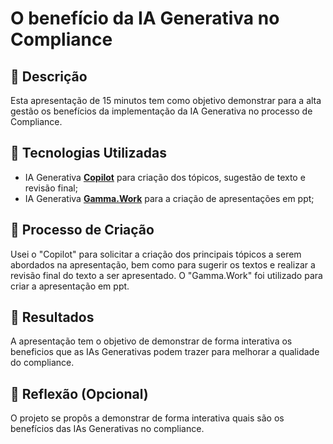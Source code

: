 # O benefício da IA Generativa no Compliance

## 📒 Descrição
Esta apresentação de 15 minutos tem como objetivo demonstrar para a alta gestão os benefícios da implementação da IA Generativa no processo de Compliance.

## 🤖 Tecnologias Utilizadas
- IA Generativa **[Copilot](https://copilot.microsoft.com/chats/Mp8LTkyeH5ARzqVsNhvrv)** para criação dos tópicos, sugestão de texto e revisão final;
- IA Generativa **[Gamma.Work](https://gamma.work/pt?code=X7GQCS&gad_source=1&gclid=EAIaIQobChMI4_bo5O2CiwMV4l9IAB0vcBNJEAAYAyAAEgIUkfD_BwE)** para a criação de apresentações em ppt;


## 🧐 Processo de Criação
Usei o "Copilot" para solicitar a criação dos principais tópicos a serem abordados na apresentação, bem como para sugerir os textos e realizar a revisão final do texto a ser apresentado. O "Gamma.Work" foi utilizado para criar a apresentação em ppt.

## 🚀 Resultados
A apresentação tem o objetivo de demonstrar de forma interativa os beneficios que as IAs Generativas podem trazer para melhorar a qualidade do compliance.

## 💭 Reflexão (Opcional)
O projeto se propôs a demonstrar de forma interativa quais são os benefícios das IAs Generativas no compliance.

